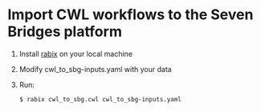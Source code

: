 # Import CWL workflows to the Seven Bridges platform

1. Install [rabix](https://github.com/rabix/bunny#installing) on your local machine

2. Modify cwl_to_sbg-inputs.yaml with your data

3. Run:
    ```sh
    $ rabix cwl_to_sbg.cwl cwl_to_sbg-inputs.yaml
    ```
